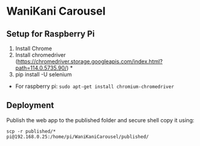 # WaniKani Carousel

## Setup for Raspberry Pi

1. Install Chrome
2. Install chromedriver (https://chromedriver.storage.googleapis.com/index.html?path=114.0.5735.90/) *
3. pip install -U selenium

* For raspberry pi: `sudo apt-get install chromium-chromedriver`

## Deployment

Publish the web app to the published folder and secure shell copy it using:

`scp -r published/* pi@192.168.0.25:/home/pi/WaniKaniCarousel/published/`
